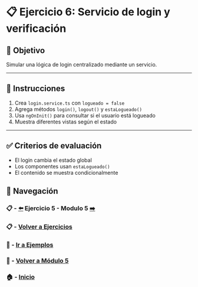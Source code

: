# 📋 Ejercicio 6: Servicio de login y verificación

## 🎯 Objetivo
Simular una lógica de login centralizado mediante un servicio.

---

## 📝 Instrucciones

1. Crea `login.service.ts` con `logueado = false`
2. Agrega métodos `login()`, `logout()` y `estaLogueado()`
3. Usa `ngOnInit()` para consultar si el usuario está logueado
4. Muestra diferentes vistas según el estado

---

## ✅ Criterios de evaluación

- El login cambia el estado global
- Los componentes usan `estaLogueado()`
- El contenido se muestra condicionalmente


## 🔁 Navegación

### 📋 -  [⬅️](./Ejercicio_5.md) Ejercicio 5 - Modulo 5 [➡️](../../../Modulo_6_Formularios_y_Validaciones/Modulo_6.md)

### 📋 - [Volver a Ejercicios](../README.md)

### 🧪 - [Ir a Ejemplos](../../Ejemplos/README.md)

### 📘 - [Volver a Módulo 5](../../Modulo_5.md)

### 🏠 - [Inicio](../../../README.md)

